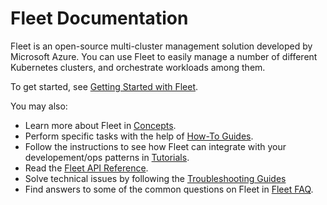 # Fleet Documentation

Fleet is an open-source multi-cluster management solution developed by Microsoft Azure.
You can use Fleet to easily manage a number of different Kubernetes clusters, and orchestrate
workloads among them.

To get started, see [Getting Started with Fleet](getting-started/README.md).

You may also:

* Learn more about Fleet in [Concepts](concepts/README.md).
* Perform specific tasks with the help of [How-To Guides](howtos/README.md).
* Follow the instructions to see how Fleet can integrate with your developement/ops patterns in [Tutorials](tutorials/README.md).
* Read the [Fleet API Reference](api-references.md).
* Solve technical issues by following the [Troubleshooting Guides](troubleshooting/README.md)
* Find answers to some of the common questions on Fleet in [Fleet FAQ](faq.md).
